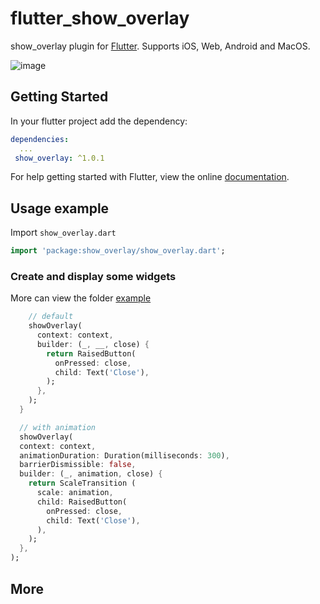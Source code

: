 # flutter_show_overlay

show_overlay plugin for [Flutter](https://flutter.io).
Supports iOS, Web, Android and MacOS.

![image](https://github.com/yinxulai/flutter_show_overlay/blob/master/example/snapshot.gif)

## Getting Started

In your flutter project add the dependency:

```yml
dependencies:
  ...
 show_overlay: ^1.0.1
```

For help getting started with Flutter, view the online
[documentation](https://flutter.io/).

## Usage example

Import `show_overlay.dart`

```dart
import 'package:show_overlay/show_overlay.dart';
```

### Create and display some widgets

More can view the folder [example](https://github.com/yinxulai/flutter_show_overlay/tree/master/example)

```dart
    // default
    showOverlay(
      context: context,
      builder: (_, __, close) {
        return RaisedButton(
          onPressed: close,
          child: Text('Close'),
        );
      },
    );
  }

  // with animation
  showOverlay(
  context: context,
  animationDuration: Duration(milliseconds: 300),
  barrierDismissible: false,
  builder: (_, animation, close) {
    return ScaleTransition (
      scale: animation,
      child: RaisedButton(
        onPressed: close,
        child: Text('Close'),
      ),
    );
  },
);
```



## More
